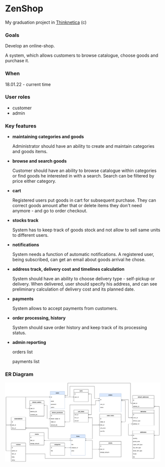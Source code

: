 # ZenShop
My graduation project in [Thinknetica](https://thinknetica.com/) (c)

### Goals
Develop an online-shop.

A system, which allows customers to browse catalogue, choose goods and purchase it.


### When
18.01.22 - current time

### User roles
- customer
- admin

### Key features
- **maintaining categories and goods**

    Administrator should have an ability to create and maintain categories and goods items. 
- **browse and search goods**

    Customer should have an ability to browse catalogue within categories or find goods he interested in with a search.
    Search can be filtered by price either category.

- **cart**

    Registered users put goods in cart for subsequent purchase. They can correct goods amount after that or delete items they don't need anymore - and go to order checkout.

- **stocks track**

    System has to keep track of goods stock and not allow to sell same units to different users.
    
- **notifications**

    System needs a function of automatic notifications. A registered user, being subscribed, can get an email about goods arrival he chose.
    

- **address track, delivery cost and timelines calculation**

    System should have an ability to choose delivery type - self-pickup or delivery. When delivered, user should specify his address, and can see preliminary calculation of delivery cost and its planned date.

- **payments**

    System allows to accept payments from customers.

- **order processing, history**

    System should save order history and keep track of its processing status.
    
- **admin reporting**

    orders list
    
    payments list

### ER Diagram
![alt text](https://github.com/peresvetjke/zen_shop/blob/main/zen_shop%20v1.7.png?raw=true)

